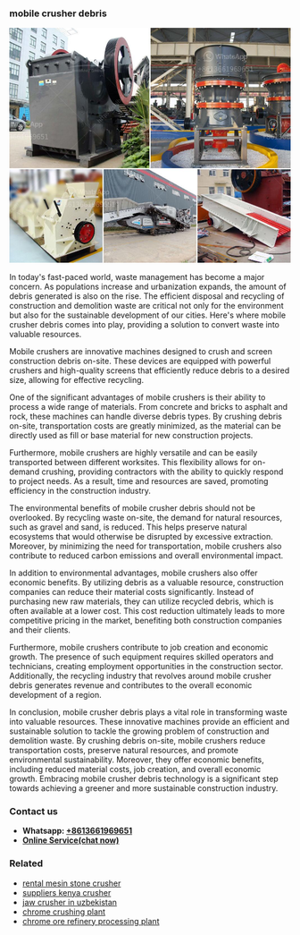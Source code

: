 <h3>mobile crusher debris</h3><img src='1708663392.jpg' alt=''><p>In today's fast-paced world, waste management has become a major concern. As populations increase and urbanization expands, the amount of debris generated is also on the rise. The efficient disposal and recycling of construction and demolition waste are critical not only for the environment but also for the sustainable development of our cities. Here's where mobile crusher debris comes into play, providing a solution to convert waste into valuable resources.</p><p>Mobile crushers are innovative machines designed to crush and screen construction debris on-site. These devices are equipped with powerful crushers and high-quality screens that efficiently reduce debris to a desired size, allowing for effective recycling.</p><p>One of the significant advantages of mobile crushers is their ability to process a wide range of materials. From concrete and bricks to asphalt and rock, these machines can handle diverse debris types. By crushing debris on-site, transportation costs are greatly minimized, as the material can be directly used as fill or base material for new construction projects.</p><p>Furthermore, mobile crushers are highly versatile and can be easily transported between different worksites. This flexibility allows for on-demand crushing, providing contractors with the ability to quickly respond to project needs. As a result, time and resources are saved, promoting efficiency in the construction industry.</p><p>The environmental benefits of mobile crusher debris should not be overlooked. By recycling waste on-site, the demand for natural resources, such as gravel and sand, is reduced. This helps preserve natural ecosystems that would otherwise be disrupted by excessive extraction. Moreover, by minimizing the need for transportation, mobile crushers also contribute to reduced carbon emissions and overall environmental impact.</p><p>In addition to environmental advantages, mobile crushers also offer economic benefits. By utilizing debris as a valuable resource, construction companies can reduce their material costs significantly. Instead of purchasing new raw materials, they can utilize recycled debris, which is often available at a lower cost. This cost reduction ultimately leads to more competitive pricing in the market, benefiting both construction companies and their clients.</p><p>Furthermore, mobile crushers contribute to job creation and economic growth. The presence of such equipment requires skilled operators and technicians, creating employment opportunities in the construction sector. Additionally, the recycling industry that revolves around mobile crusher debris generates revenue and contributes to the overall economic development of a region.</p><p>In conclusion, mobile crusher debris plays a vital role in transforming waste into valuable resources. These innovative machines provide an efficient and sustainable solution to tackle the growing problem of construction and demolition waste. By crushing debris on-site, mobile crushers reduce transportation costs, preserve natural resources, and promote environmental sustainability. Moreover, they offer economic benefits, including reduced material costs, job creation, and overall economic growth. Embracing mobile crusher debris technology is a significant step towards achieving a greener and more sustainable construction industry.</p><h3>Contact us</h3><ul><li><strong>Whatsapp:&nbsp;<a href="https://wa.me/8613661969651">+8613661969651</a></strong></li><li><a href="https://swt.shibang-china.com/?git&amp;zhl&amp;mobile crusher debris"><strong>Online Service(chat now)</strong></a></li></ul><h3>Related</h3><ul><li><a href='rental mesin stone crusher.md'>rental mesin stone crusher</a></li><li><a href='suppliers kenya crusher.md'>suppliers kenya crusher</a></li><li><a href='jaw crusher in uzbekistan.md'>jaw crusher in uzbekistan</a></li><li><a href='chrome crushing plant.md'>chrome crushing plant</a></li><li><a href='chrome ore refinery processing plant.md'>chrome ore refinery processing plant</a></li></ul>
